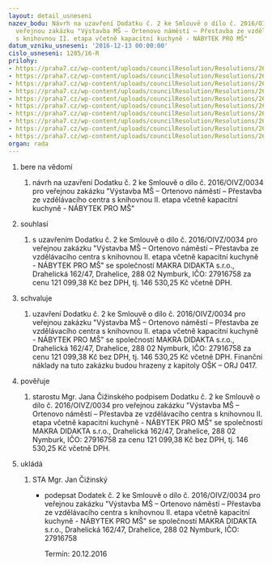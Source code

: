 ```yaml
---
layout: detail_usneseni
nazev_bodu: Návrh na uzavření Dodatku č. 2 ke Smlouvě o dílo č. 2016/OIVZ/0034 pro
  veřejnou zakázku "Výstavba MŠ – Ortenovo náměstí – Přestavba ze vzdělávacího centra
  s knihovnou II. etapa včetně kapacitní kuchyně - NÁBYTEK PRO MŠ"
datum_vzniku_usneseni: '2016-12-13 00:00:00'
cislo_usneseni: 1285/16-R
prilohy:
- https://praha7.cz/wp-content/uploads/councilResolution/Resolutions/26939/export/1Duvodovazprava~146493.docx
- https://praha7.cz/wp-content/uploads/councilResolution/Resolutions/26939/export/2Dodatekc2doc~146492.docx
- https://praha7.cz/wp-content/uploads/councilResolution/Resolutions/26939/export/3Doplneninabytek_IIetapa_final~146491.xls
- https://praha7.cz/wp-content/uploads/councilResolution/Resolutions/26939/export/4Kupnismlouvac2016OIVZ034~146490.doc
- https://praha7.cz/wp-content/uploads/councilResolution/Resolutions/26939/export/5Usnesenic0675~146489.pdf
- https://praha7.cz/wp-content/uploads/councilResolution/Resolutions/26939/export/6vypisOR~146488.pdf
- https://praha7.cz/wp-content/uploads/councilResolution/Resolutions/26939/export/7Dodatekc1~146487.docx
- https://praha7.cz/wp-content/uploads/councilResolution/Resolutions/26939/export/8Usnesenic0940~146486.pdf
- https://praha7.cz/wp-content/uploads/councilResolution/Resolutions/26939/export/9Usnesenic0455~146485.pdf
- https://praha7.cz/wp-content/uploads/councilResolution/Resolutions/26939/export/export~297083.pdf
organ: rada
---
```

<ol id="urzList" class="urzList_view"><li id="" class="urzClass1"><span name="1">bere na vědomí</span><ol class="urzOlClass"><li style="text-align: left;" id="" class="urzClass2"><span><p>návrh na uzavření Dodatku č. 2 ke Smlouvě o dílo č. 2016/OIVZ/0034 pro veřejnou zakázku "Výstavba MŠ – Ortenovo náměstí – Přestavba ze vzdělávacího centra s knihovnou II. etapa včetně kapacitní kuchyně - NÁBYTEK PRO MŠ"</p></span></li></ol></li><li id="" class="urzClass1"><span name="26">souhlasí</span><ol class="urzOlClass"><li style="text-align: left;" id="" class="urzClass2"><span><p>s uzavřením Dodatku č. 2 ke Smlouvě o dílo č. 2016/OIVZ/0034 pro veřejnou zakázku "Výstavba MŠ – Ortenovo náměstí – Přestavba ze vzdělávacího centra s knihovnou II. etapa včetně kapacitní kuchyně - NÁBYTEK PRO MŠ" se společností MAKRA DIDAKTA s.r.o., Drahelická 162/47, Drahelice, 288 02 Nymburk, IČO: 27916758 za cenu 121 099,38 Kč bez DPH, tj. 146 530,25 Kč včetně DPH.<br></p></span></li></ol></li><li id="" class="urzClass1"><span name="24">schvaluje</span><ol class="urzOlClass"><li style="text-align: left;" id="" class="urzClass2"><span><p>uzavření Dodatku č. 2 ke Smlouvě o dílo č. 2016/OIVZ/0034 pro veřejnou zakázku "Výstavba MŠ – Ortenovo náměstí – Přestavba ze vzdělávacího centra s knihovnou II. etapa včetně kapacitní kuchyně - NÁBYTEK PRO MŠ" se společností MAKRA DIDAKTA s.r.o., Drahelická 162/47, Drahelice, 288 02 Nymburk, IČO: 27916758 za cenu 121 099,38 Kč bez DPH, tj. 146 530,25 Kč včetně DPH. Finanční náklady na tuto zakázku budou hrazeny z kapitoly OŠK – ORJ 0417.<br></p></span></li></ol></li><li id="" class="urzClass1"><span name="16">pověřuje</span><ol class="urzOlClass"><li style="text-align: left;" id="" class="urzClass2"><span><p>starostu Mgr. Jana Čižinského podpisem Dodatku č. 2 ke Smlouvě o dílo č. 2016/OIVZ/0034 pro veřejnou zakázku "Výstavba MŠ – Ortenovo náměstí – Přestavba ze vzdělávacího centra s knihovnou II. etapa včetně kapacitní kuchyně - NÁBYTEK PRO MŠ" se společností MAKRA DIDAKTA s.r.o., Drahelická 162/47, Drahelice, 288 02 Nymburk, IČO: 27916758 za cenu 121 099,38 Kč bez DPH, tj. 146 530,25 Kč včetně DPH.<br></p></span></li></ol></li><li class="urzClass1" id="urzUkoly"><span name="1">ukládá</span><ol class="urzOlClass"><li class="urzClass2"><span><p>STA Mgr. Jan Čižinský</p></span><ul class="urzUlClass"><li class="urzClass3"><span><p>podepsat Dodatek č. 2 ke Smlouvě o dílo č. 2016/OIVZ/0034 pro veřejnou zakázku "Výstavba MŠ – Ortenovo náměstí – Přestavba ze vzdělávacího centra s knihovnou II. etapa včetně kapacitní kuchyně - NÁBYTEK PRO MŠ" se společností MAKRA DIDAKTA s.r.o., Drahelická 162/47, Drahelice, 288 02 Nymburk, IČO: 27916758</p></span><span class="urzUkolTermin">  Termín:&nbsp;20.12.2016</span></li></ul></li></ol></li></ol>